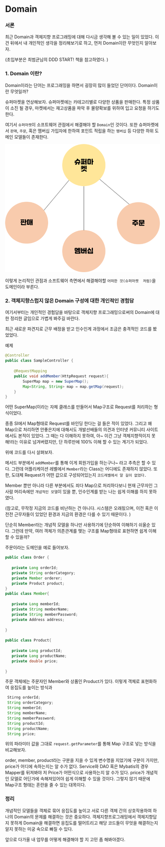 # Domain

### 서론

최근 Domain과 객체지향 프로그래밍에 대해 다시금 생각해 볼 수 있는 일이 있었다. 이건 뒤에서 내 개인적인 생각을 정리해보기로 하고, 먼저 Domain이란 무엇인지 알아보자.  

(초입부분은 최범균님의 DDD START! 책을 참고하였다. )


### 1. Domain 이란? 
Domain이라는 단어는 프로그래밍을 하면서 굉장히 많이 들었던 단어이다. Domain이란 무엇일까? 

슈퍼마켓을 연상해보자. 슈퍼마켓에는 카테고리별로 다양한 상품을 판매한다. 특정 상품이 소진 될 경우, 마켓에서는 재고상품을 파악 후 물량확보를 위하여 입고 요청을 하기도 한다.

여기서 `슈퍼마켓`이 소프트웨어 관점에서 해결해야 할 `Domain`인 것이다. 또한 슈퍼마켓에서 `판매`, `주문`, 혹은 멤버십 가입자에 한하여 포인트 적립을 하는 `멤버십` 등 다양한 하위 도메인 모델들이 존재한다. 

![Domain](/DDD/img/Domain.png)


이렇게 논리적인 관점과 소프트웨어 측면에서 해결해야할 `어떠한 것(슈퍼마켓  처럼)`을 도메인이라 부른다. 



### 2. 객체지향스럽지 않은 Domain 구성에 대한 개인적인 경험담

여기서부터는 개인적인 경험담을 바탕으로 객체지향 프로그래밍으로써의 Domain에 대한 정리한 글임으로 가볍게 봐주길 바란다.

 최근 새로운 파견지로 근무 배정을 받고 인수인계 과정에서 조금은 충격적인 코드를 봤었었다.

예제
~~~Java
@Controller
public class SampleController {

    @RequestMapping
    public void addMember(HttpRequest request){
        SuperMap map = new SuperMap();
        Map<String, String> map = map.getMap(request);
    }
}
~~~

어떤 SuperMap(이라는 자체 클래스를 만들어서 Map구조로 Request를 처리하는 형식이었다. 

 종종 SI에서 Map형태로 Request를 바인딩 한다는 걸 들은 적이 있었다. 그리고 왜 Map으로 처리하면 안좋은지에 대해서도 개발선배들의 의견과 인터넷 커뮤니티 사이트에서도 본적이 있었다. 그 때는 다 이해하지 못하여, 아~ 이건 그냥 객체지향적이지 못해!라는 이유로 넘겨버렸지만, 단 하루만에 100% 이해 할 수 있는 계기가 되었다. 

위에 코드를 다시 살펴보자.  

 메서드 부분에서 `addMember`를 통해 이게 회원가입을 하는구나~ 라고 추측은 할 수 있다. 그런데 어플리케이션 레벨에서 `Member`라는 Class는 어디에도 존재하지 않았다. 또한, 도대체 Request가 어떤 값으로 구성되어있는지 `코드레벨에서 알 길이 없었다.` 

Member 뿐만 아니라 다른 부분에서도 죄다 Map으로 처리하다보니 현재 근무자인 그 사람 머리속에만 `개념적인 모델`이 있을 뿐, 인수인계를 받는 나는 쉽게 이해를 하지 못하였다.

 (참고로, 무작정 지금의 코드를 비난하는 건 아니다. 시스템은 오래됬으며, 이전 혹은 이전전 근무자들이 있었던 환경과 지금의 환경은 다를 수 있기 때문이다. )

 단순히 Member라는 개념적 모델을 하나만 사용하기에 단순하여 이해하기 쉬울순 있다. 그런데 만약, 여러 객체가 의존관계를 맺는 구조를 Map형태로 표현하면 쉽게 이해 할 수 있을까?

주문이라는 도메인을 예로 들어보자. 

 ~~~JAVA
public class Order {

    private Long orderId;
    private String orderCategory;
    private Member orderer;
    private Product product;
}
public class Member{

    private Long memberId;
    private String memberName;
    private String memberPassword;
    private Address address;

}

public class Product{

    private Long productId;
    private Long productName;
    private double price;

}
 ~~~
주문 객체에는 주문자인 Member와 상품인 Product가 있다. 이렇게 객체로 표현화하여 응집도를 높이는 방식과 

~~~Java
 Stirng orderId;
 String orderCategory;
 String memberId;
 String memberName;
 String memberPassword;
 String productId;
 String productName;
 String price;
~~~
위의 파라미터 값을 그대로 `request.getParameter`를 통해 Map 구조로 넣는 방식을 비교해보자.

order, member, product라는 구분을 지을 수 있게 변수명을 지었기에 구분이 가지만, price가 어디에 속하는지는 알 수가 없다. Service와 DAO 혹은 Mybatis의 경우 Mapper를 뒤져봐야 저 Price가 어떤식으로 사용하는지 알 수가 있다. price가 개념적인 모델로 어딘가에 속해져있어야 쉽게 이해할 수 있을 것이다. 그렇지 않기 때문에 Map구조 형태는 혼란을 줄 수 있는 대목이다.


### 정리

개념적인 모델들을 객체로 묶어 응집도를 높이고 서로 다른 객체 간의 상호작용하여 하나의 Domain의 문제를 해결하는 것은 중요하다. 객체지향프로그래밍에서 객체지향답지 못하게 Domain을 해결하면 응집도를 떨어트리고 해당 코드들이 무엇을 해결하는지 알지 못하는 미궁 속으로 빠질 수 있다.

앞으로 다가올 내 업무를 어떻게 해결해야 할 지 고민 좀 해봐야겠다.





 


